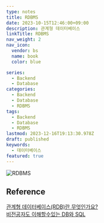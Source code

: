 ```yaml
---
type: notes
title: RDBMS
date: 2023-10-15T12:46:00+09:00
description: 관계형 데이터베이스
linkTitle: RDBMS
nav_weight: 2
nav_icon:
  vendor: bs
  name: book
  color: blue

series:
  - Backend
  - Database
categories:
  - Backend
  - Database
  - RDBMS
tags:
  - Backend
  - Database
  - RDBMS
lastmod: 2023-12-16T19:13:30.978Z
draft: published
keywords:
  - 데이터베이스
featured: true
---
```


![RDBMS](/content/backend/rdbms.png#center "https://en.m.wikipedia.org/wiki/File:RDBMS_structure.png")

## Reference

[관계형 데이터베이스(RDB)란 무엇인가요?](https://yozm.wishket.com/magazine/detail/675/)  
[비전공자도 이해할수있는 DB와 SQL](https://www.whatap.io/ko/blog/141/index.html)
